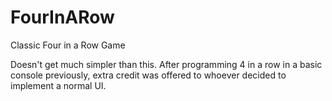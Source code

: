 # FourInARow
Classic Four in a Row Game

Doesn't get much simpler than this.
After programming 4 in a row in a basic console previously, extra credit was offered to whoever decided to  implement a normal UI.
